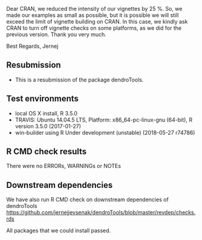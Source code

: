 Dear CRAN, we reduced the intensity of our vignettes by 25 %. So, we made our examples as small as possible, but it is possible we will still exceed the limit of vignette building on CRAN. In this case, we kindly ask CRAN to turn off vignette checks on some platforms, as we did for the previous version. Thank you very much.

Best Regards,
Jernej 

##  Resubmission
* This is a resubmission of the package dendroTools.

## Test environments
* local OS X install, R 3.5.0
* TRAVIS: Ubuntu 14.04.5 LTS, Platform: x86_64-pc-linux-gnu (64-bit), R version 3.5.0 (2017-01-27)
* win-builder using R Under development (unstable) (2018-05-27 r74786)

## R CMD check results
There were no ERRORs, WARNINGs or NOTEs

## Downstream dependencies
We have also run R CMD check on downstream dependencies of dendroTools
https://github.com/jernejjevsenak/dendroTools/blob/master/revdep/checks.rds

All packages that we could install passed. 
